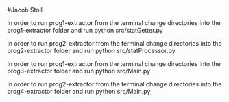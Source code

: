 #Jacob Stoll

In order to run prog1-extractor from the terminal change directories into the prog1-extractor folder and run python src/statGetter.py

In order to run prog2-extractor from the terminal change directories into the prog2-extractor folder and run python src/statProcessor.py

In order to run prog1-extractor from the terminal change directories into the prog3-extractor folder and run python src/Main.py

In order to run prog2-extractor from the terminal change directories into the prog4-extractor folder and run python src/Main.py
